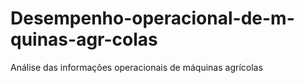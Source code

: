 # Desempenho-operacional-de-m-quinas-agr-colas
Análise das informações operacionais de máquinas agrícolas
